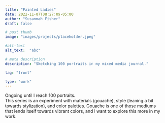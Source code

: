 ```yaml
---
title: "Painted Ladies"
date: 2022-11-07T08:27:09-05:00
author: "Susannah Fisher"
draft: false

# post thumb
image: "images/projects/placeholder.jpeg"

#alt-text
alt_text:  "abc"

# meta description
description: "Sketching 100 portraits in my mixed media journal."

tag: "front"

type: "work"
---
```


<figcaption>Ongoing until I reach 100 portraits.</figcaption>
This series is an experiment with materials (gouache), style (leaning a bit towards stylization), and color palettes. Gouache is one of those mediums that lends itself towards vibrant colors, and I want to explore this more in my work.

